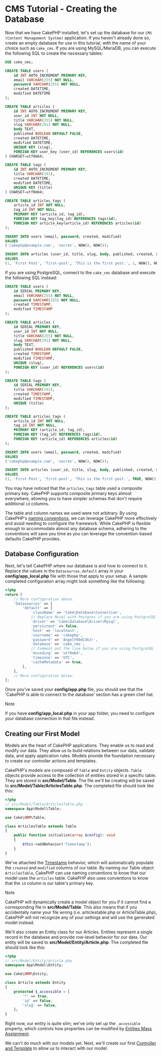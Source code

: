 # CMS Tutorial - Creating the Database

Now that we have CakePHP installed, let's set up the database for our `CMS
(Content Management System)` application. If you haven't already done so, create
an empty database for use in this tutorial, with the name of your choice such as
`cake_cms`.
If you are using MySQL/MariaDB, you can execute the following SQL to create the
necessary tables:

``` sql
USE cake_cms;

CREATE TABLE users (
    id INT AUTO_INCREMENT PRIMARY KEY,
    email VARCHAR(255) NOT NULL,
    password VARCHAR(255) NOT NULL,
    created DATETIME,
    modified DATETIME
);

CREATE TABLE articles (
    id INT AUTO_INCREMENT PRIMARY KEY,
    user_id INT NOT NULL,
    title VARCHAR(255) NOT NULL,
    slug VARCHAR(191) NOT NULL,
    body TEXT,
    published BOOLEAN DEFAULT FALSE,
    created DATETIME,
    modified DATETIME,
    UNIQUE KEY (slug),
    FOREIGN KEY user_key (user_id) REFERENCES users(id)
) CHARSET=utf8mb4;

CREATE TABLE tags (
    id INT AUTO_INCREMENT PRIMARY KEY,
    title VARCHAR(191),
    created DATETIME,
    modified DATETIME,
    UNIQUE KEY (title)
) CHARSET=utf8mb4;

CREATE TABLE articles_tags (
    article_id INT NOT NULL,
    tag_id INT NOT NULL,
    PRIMARY KEY (article_id, tag_id),
    FOREIGN KEY tag_key(tag_id) REFERENCES tags(id),
    FOREIGN KEY article_key(article_id) REFERENCES articles(id)
);

INSERT INTO users (email, password, created, modified)
VALUES
('cakephp@example.com', 'secret', NOW(), NOW());

INSERT INTO articles (user_id, title, slug, body, published, created, modified)
VALUES
(1, 'First Post', 'first-post', 'This is the first post.', 1, NOW(), NOW());
```

If you are using PostgreSQL, connect to the `cake_cms` database and execute the
following SQL instead:

``` sql
CREATE TABLE users (
    id SERIAL PRIMARY KEY,
    email VARCHAR(255) NOT NULL,
    password VARCHAR(255) NOT NULL,
    created TIMESTAMP,
    modified TIMESTAMP
);

CREATE TABLE articles (
    id SERIAL PRIMARY KEY,
    user_id INT NOT NULL,
    title VARCHAR(255) NOT NULL,
    slug VARCHAR(191) NOT NULL,
    body TEXT,
    published BOOLEAN DEFAULT FALSE,
    created TIMESTAMP,
    modified TIMESTAMP,
    UNIQUE (slug),
    FOREIGN KEY (user_id) REFERENCES users(id)
);

CREATE TABLE tags (
    id SERIAL PRIMARY KEY,
    title VARCHAR(191),
    created TIMESTAMP,
    modified TIMESTAMP,
    UNIQUE (title)
);

CREATE TABLE articles_tags (
    article_id INT NOT NULL,
    tag_id INT NOT NULL,
    PRIMARY KEY (article_id, tag_id),
    FOREIGN KEY (tag_id) REFERENCES tags(id),
    FOREIGN KEY (article_id) REFERENCES articles(id)
);

INSERT INTO users (email, password, created, modified)
VALUES
('cakephp@example.com', 'secret', NOW(), NOW());

INSERT INTO articles (user_id, title, slug, body, published, created, modified)
VALUES
(1, 'First Post', 'first-post', 'This is the first post.', TRUE, NOW(), NOW());
```

You may have noticed that the `articles_tags` table used a composite primary
key. CakePHP supports composite primary keys almost everywhere, allowing you to
have simpler schemas that don't require additional `id` columns.

The table and column names we used were not arbitrary. By using CakePHP's
[naming conventions](../../intro/conventions), we can leverage CakePHP more
effectively and avoid needing to configure the framework. While CakePHP is
flexible enough to accommodate almost any database schema, adhering to the
conventions will save you time as you can leverage the convention-based defaults
CakePHP provides.

## Database Configuration

Next, let's tell CakePHP where our database is and how to connect to it. Replace
the values in the `Datasources.default` array in your **config/app_local.php** file
with those that apply to your setup. A sample completed configuration array
might look something like the following:

``` php
<?php
return [
    // More configuration above.
    'Datasources' => [
        'default' => [
            'className' => 'Cake\Database\Connection',
            // Replace Mysql with Postgres if you are using PostgreSQL
            'driver' => 'Cake\Database\Driver\Mysql',
            'persistent' => false,
            'host' => 'localhost',
            'username' => 'cakephp',
            'password' => 'AngelF00dC4k3~',
            'database' => 'cake_cms',
            // Comment out the line below if you are using PostgreSQL
            'encoding' => 'utf8mb4',
            'timezone' => 'UTC',
            'cacheMetadata' => true,
        ],
    ],
    // More configuration below.
];
```

Once you've saved your **config/app.php** file, you should see that the 'CakePHP is
able to connect to the database' section has a green chef hat.

> [!NOTE]
> If you have **config/app_local.php** in your app folder, you need to
> configure your database connection in that file instead.

## Creating our First Model

Models are the heart of CakePHP applications. They enable us to read and
modify our data. They allow us to build relations between our data, validate
data, and apply application rules. Models provide the foundation necessary to
create our controller actions and templates.

CakePHP's models are composed of `Table` and `Entity` objects. `Table`
objects provide access to the collection of entities stored in a specific table.
They are stored in **src/Model/Table**. The file we'll be creating will be saved
to **src/Model/Table/ArticlesTable.php**. The completed file should look like
this:

``` php
<?php
// src/Model/Table/ArticlesTable.php
namespace App\Model\Table;

use Cake\ORM\Table;

class ArticlesTable extends Table
{
    public function initialize(array $config): void
    {
        $this->addBehavior('Timestamp');
    }
}
```

We've attached the [Timestamp](../../orm/behaviors/timestamp) behavior, which will
automatically populate the `created` and `modified` columns of our table.
By naming our Table object `ArticlesTable`, CakePHP can use naming conventions
to know that our model uses the `articles` table. CakePHP also uses
conventions to know that the `id` column is our table's primary key.

> [!NOTE]
> CakePHP will dynamically create a model object for you if it
> cannot find a corresponding file in **src/Model/Table**. This also means
> that if you accidentally name your file wrong (i.e. articlestable.php or
> ArticleTable.php), CakePHP will not recognize any of your settings and will
> use the generated model instead.

We'll also create an Entity class for our Articles. Entities represent a single
record in the database and provide row-level behavior for our data. Our entity
will be saved to **src/Model/Entity/Article.php**. The completed file should
look like this:

``` php
<?php
// src/Model/Entity/Article.php
namespace App\Model\Entity;

use Cake\ORM\Entity;

class Article extends Entity
{
    protected $_accessible = [
        '*' => true,
        'id' => false,
        'slug' => false,
    ];
}
```

Right now, our entity is quite slim; we've only set up the `_accessible`
property, which controls how properties can be modified by
[Entities Mass Assignment](../../../orm/entities#entities-mass-assignment).

We can't do much with our models yet. Next, we'll create our first
[Controller and Template](../../tutorials-and-examples/cms/articles-controller) to allow us to interact
with our model.
